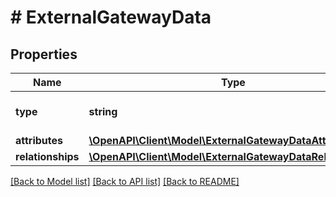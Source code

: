 # # ExternalGatewayData

## Properties

Name | Type | Description | Notes
------------ | ------------- | ------------- | -------------
**type** | **string** | The resource&#39;s type |
**attributes** | [**\OpenAPI\Client\Model\ExternalGatewayDataAttributes**](ExternalGatewayDataAttributes.md) |  |
**relationships** | [**\OpenAPI\Client\Model\ExternalGatewayDataRelationships**](ExternalGatewayDataRelationships.md) |  | [optional]

[[Back to Model list]](../../README.md#models) [[Back to API list]](../../README.md#endpoints) [[Back to README]](../../README.md)
